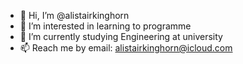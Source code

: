 - 👋 Hi, I’m @alistairkinghorn
- 👀 I’m interested in learning to programme
- 🌱 I’m currently studying Engineering at university
- 📫 Reach me by email: alistairkinghorn@icloud.com
